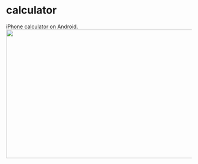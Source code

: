 # calculator
iPhone calculator on Android.
<img src="https://daneshkar.net/_next/image?url=https%3A%2F%2Ffile.daneshkar.net%2Fprivate%2Fuser_243096%2Favatar_image.png%3Fresponse-content-disposition%3Dattachment%253B%2520filename%253D%26X-Amz-Algorithm%3DAWS4-HMAC-SHA256%26X-Amz-Credential%3DADMIN%252F20240430%252Fus-east-1%252Fs3%252Faws4_request%26X-Amz-Date%3D20240430T200307Z%26X-Amz-Expires%3D86400%26X-Amz-SignedHeaders%3Dhost%26X-Amz-Signature%3Dbdff8a644f48502efa4469ecc911db58c7b5d01ed6c4632583d255b3a7b6d6cf&w=1920&q=75" align="center" height="350" width="600"/>
